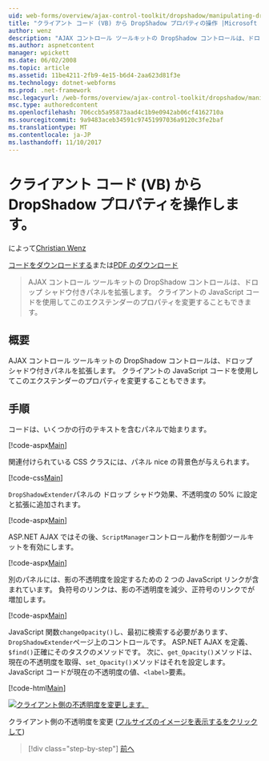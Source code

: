 ```yaml
---
uid: web-forms/overview/ajax-control-toolkit/dropshadow/manipulating-dropshadow-properties-from-client-code-vb
title: "クライアント コード (VB) から DropShadow プロパティの操作 |Microsoft ドキュメント"
author: wenz
description: "AJAX コントロール ツールキットの DropShadow コントロールは、ドロップ シャドウ付きパネルを拡張します。 クライアント JavaScrip を使用しても、このエクステンダーのプロパティを変更できます."
ms.author: aspnetcontent
manager: wpickett
ms.date: 06/02/2008
ms.topic: article
ms.assetid: 11be4211-2fb9-4e15-b6d4-2aa623d81f3e
ms.technology: dotnet-webforms
ms.prod: .net-framework
msc.legacyurl: /web-forms/overview/ajax-control-toolkit/dropshadow/manipulating-dropshadow-properties-from-client-code-vb
msc.type: authoredcontent
ms.openlocfilehash: 706ccb5a95873aad4c1b9e0942ab06cf4162710a
ms.sourcegitcommit: 9a9483aceb34591c97451997036a9120c3fe2baf
ms.translationtype: MT
ms.contentlocale: ja-JP
ms.lasthandoff: 11/10/2017
---
```

<a name="manipulating-dropshadow-properties-from-client-code-vb"></a>クライアント コード (VB) から DropShadow プロパティを操作します。
====================
によって[Christian Wenz](https://github.com/wenz)

[コードをダウンロードする](http://download.microsoft.com/download/5/1/6/51652a81-500b-4f6b-88d3-617103e7941e/DropShadow2.vb.zip)または[PDF のダウンロード](http://download.microsoft.com/download/b/6/a/b6ae89ee-df69-4c87-9bfb-ad1eb2b23373/dropshadow2VB.pdf)

> AJAX コントロール ツールキットの DropShadow コントロールは、ドロップ シャドウ付きパネルを拡張します。 クライアントの JavaScript コードを使用してこのエクステンダーのプロパティを変更することもできます。


## <a name="overview"></a>概要

AJAX コントロール ツールキットの DropShadow コントロールは、ドロップ シャドウ付きパネルを拡張します。 クライアントの JavaScript コードを使用してこのエクステンダーのプロパティを変更することもできます。

## <a name="steps"></a>手順

コードは、いくつかの行のテキストを含むパネルで始まります。

[!code-aspx[Main](manipulating-dropshadow-properties-from-client-code-vb/samples/sample1.aspx)]

関連付けられている CSS クラスには、パネル nice の背景色が与えられます。

[!code-css[Main](manipulating-dropshadow-properties-from-client-code-vb/samples/sample2.css)]

`DropShadowExtender`パネルの ドロップ シャドウ効果、不透明度の 50% に設定と拡張に追加されます。

[!code-aspx[Main](manipulating-dropshadow-properties-from-client-code-vb/samples/sample3.aspx)]

ASP.NET AJAX ではその後、`ScriptManager`コントロール動作を制御ツールキットを有効にします。

[!code-aspx[Main](manipulating-dropshadow-properties-from-client-code-vb/samples/sample4.aspx)]

別のパネルには、影の不透明度を設定するための 2 つの JavaScript リンクが含まれています。 負符号のリンクは、影の不透明度を減少、正符号のリンクでが増加します。

[!code-aspx[Main](manipulating-dropshadow-properties-from-client-code-vb/samples/sample5.aspx)]

JavaScript 関数`changeOpacity()`し、最初に検索する必要があります、`DropShadowExtender`ページ上のコントロールです。 ASP.NET AJAX を定義、`$find()`正確にそのタスクのメソッドです。 次に、`get_Opacity()`メソッドは、現在の不透明度を取得、`set_Opacity()`メソッドはそれを設定します。 JavaScript コードが現在の不透明度の値、`<label>`要素。

[!code-html[Main](manipulating-dropshadow-properties-from-client-code-vb/samples/sample6.html)]


[![クライアント側の不透明度を変更します。](manipulating-dropshadow-properties-from-client-code-vb/_static/image2.png)](manipulating-dropshadow-properties-from-client-code-vb/_static/image1.png)

クライアント側の不透明度を変更 ([フルサイズのイメージを表示するをクリックして](manipulating-dropshadow-properties-from-client-code-vb/_static/image3.png))

>[!div class="step-by-step"]
[前へ](adjusting-the-z-index-of-a-dropshadow-vb.md)
